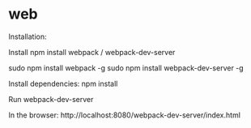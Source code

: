 # web

Installation: 

Install npm
install webpack / webpack-dev-server

sudo npm install webpack -g
sudo npm install webpack-dev-server -g

Install dependencies: npm install

Run webpack-dev-server

In the browser: http://localhost:8080/webpack-dev-server/index.html
